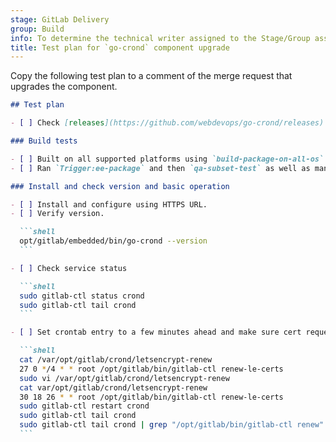 ```yaml
---
stage: GitLab Delivery
group: Build
info: To determine the technical writer assigned to the Stage/Group associated with this page, see https://handbook.gitlab.com/handbook/product/ux/technical-writing/#assignments
title: Test plan for `go-crond` component upgrade
---
```


Copy the following test plan to a comment of the merge request that upgrades the component.

````markdown
## Test plan

- [ ] Check [releases](https://github.com/webdevops/go-crond/releases) for potentially breaking changes.

### Build tests

- [ ] Built on all supported platforms using `build-package-on-all-os` job.
- [ ] Ran `Trigger:ee-package` and then `qa-subset-test` as well as manual `qa-remaining-test-manual` CI jobs on `gitlab.com`.

### Install and check version and basic operation

- [ ] Install and configure using HTTPS URL.
- [ ] Verify version.

  ```shell
  opt/gitlab/embedded/bin/go-crond --version
  ```

- [ ] Check service status

  ```shell
  sudo gitlab-ctl status crond
  sudo gitlab-ctl tail crond
  ```

- [ ] Set crontab entry to a few minutes ahead and make sure cert request renewal occurs

  ```shell
  cat /var/opt/gitlab/crond/letsencrypt-renew
  27 0 */4 * * root /opt/gitlab/bin/gitlab-ctl renew-le-certs
  sudo vi /var/opt/gitlab/crond/letsencrypt-renew
  cat var/opt/gitlab/crond/letsencrypt-renew
  30 18 26 * * root /opt/gitlab/bin/gitlab-ctl renew-le-certs
  sudo gitlab-ctl restart crond
  sudo gitlab-ctl tail crond
  sudo gitlab-ctl tail crond | grep "/opt/gitlab/bin/gitlab-ctl renew"
  ```
````
